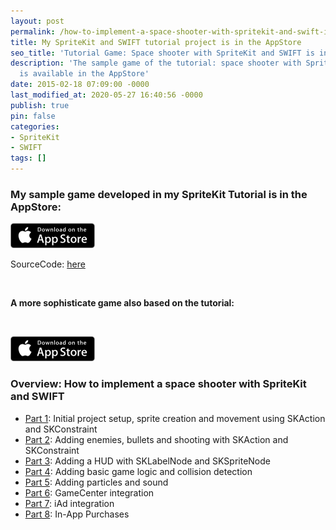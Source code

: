 ```yaml
---
layout: post
permalink: /how-to-implement-a-space-shooter-with-spritekit-and-swift-is-in-the-appstore/
title: My SpriteKit and SWIFT tutorial project is in the AppStore
seo_title: 'Tutorial Game: Space shooter with SpriteKit and SWIFT is in AppStore'
description: 'The sample game of the tutorial: space shooter with SpriteKit and SWIFT
  is available in the AppStore'
date: 2015-02-18 07:09:00 -0000
last_modified_at: 2020-05-27 16:40:56 -0000
publish: true
pin: false
categories:
- SpriteKit
- SWIFT
tags: []
---
```

### My sample game developed in my SpriteKit Tutorial is in the AppStore:

[![](/assets/wp-content/uploads/2015/04/AppStore.png)](https://itunes.apple.com/us/app/mysecondgame/id956647245?ls=1&mt=8)

SourceCode: [here](https://github.com/stfnjstn/MySecondGame)

 

**A more sophisticate game also based on the tutorial:**

 

[![](/assets/wp-content/uploads/2015/04/AppStore.png)](https://itunes.apple.com/us/app/yet-another-spaceshooter/id949662362?mt=8)

### Overview: How to implement a space shooter with SpriteKit and SWIFT

  * [Part 1](/how-to-implement-a-space-shooter-with-spritekit-and-swift-part-1): Initial project setup, sprite creation and movement using SKAction and SKConstraint
  * [Part 2](/how-to-implement-a-space-shooter-with-spritekit-and-swift-part-2): Adding enemies, bullets and shooting with SKAction and SKConstraint
  * [Part 3](/how-to-implement-a-space-shooter-with-spritekit-and-swift-part-3-create-a-hud): Adding a HUD with SKLabelNode and SKSpriteNode
  * [Part 4](/how-to-implement-a-space-shooter-with-spritekit-and-swift-part-4-collision-detection): Adding basic game logic and collision detection
  * [Part 5](/how-to-implement-a-space-shooter-with-spritekit-and-swift-part-5-particles-and-sound): Adding particles and sound 
  * [Part 6](/how-to-implement-a-space-shooter-with-spritekit-and-swift-part-6-game-center-integration): GameCenter integration
  * [Part 7](/how-to-implement-a-space-shooter-with-spritekit-and-swift-part-7-iad-integration): iAd integration
  * [Part 8](/how-to-implement-in-app-purchase-for-your-ios-app-in-swift): In-App Purchases


